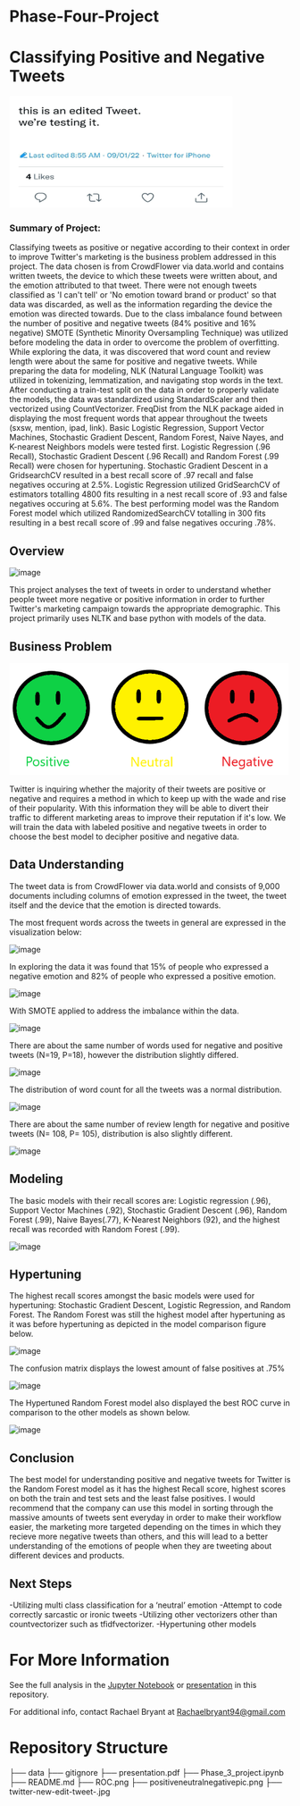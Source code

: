 # Phase-Four-Project

# Classifying Positive and Negative Tweets
<img src="twitter-new-edit-tweet-.jpg" width=400 height=200 />

### Summary of Project:
Classifying tweets as positive or negative according to their context in order to improve Twitter's marketing is the business problem addressed in this project. The data chosen is from CrowdFlower via data.world and contains written tweets, the device to which these tweets were written about, and the emotion attributed to that tweet. There were not enough tweets classified as 'I can't tell' or 'No emotion toward brand or product' so that data was discarded, as well as the information regarding the device the emotion was directed towards. Due to the class imbalance found between the number of positive and negative tweets (84% positive and 16% negative) SMOTE (Synthetic Minority Oversampling Technique) was utilized before modeling the data in order to overcome the problem of overfitting. While exploring the data, it was discovered that word count and review length were about the same for positive and negative tweets. While preparing the data for modeling, NLK (Natural Language Toolkit) was utilized in tokenizing, lemmatization, and navigating stop words in the text. After conducting a train-test split on the data in order to properly validate the models, the data was standardized using StandardScaler and then vectorized using CountVectorizer. FreqDist from the NLK package aided in displaying the most frequent words that appear throughout the tweets (sxsw, mention, ipad, link). Basic Logistic Regression, Support Vector Machines, Stochastic Gradient Descent, Random Forest, Naive Nayes, and K-nearest Neighbors models were tested first. Logistic Regression (.96 Recall), Stochastic Gradient Descent (.96 Recall) and Random Forest (.99 Recall) were chosen for hypertuning. Stochastic Gradient Descent in a GridsearchCV resulted in a best recall score of .97 recall and false negatives occuring at 2.5%. Logistic Regression utilized GridSearchCV of estimators totalling 4800 fits resulting in a nest recall score of .93 and false negatives occuring at 5.6%. The best performing model was the Random Forest model which utilized RandomizedSearchCV totalling in 300 fits resulting in a best recall score of .99 and false negatives occuring .78%.

## Overview
![image](https://user-images.githubusercontent.com/65221687/217709194-b63b9387-ae7a-4844-ac41-b88cb2796475.png)

This project analyses the text of tweets in order to understand whether people tweet more negative or positive information in order to further Twitter's marketing campaign towards the appropriate demographic. This project primarily uses NLTK and base python with models of the data.

## Business Problem
<img src="positiveneutralnegativepic.png" width=500 height=200 />


Twitter is inquiring whether the majority of their tweets are positive or negative and requires a method in which to keep up with the wade and rise of their popularity. With this information they will be able to divert their traffic to different marketing areas to improve their reputation if it's low. We will train the data with labeled positive and negative tweets in order to choose the best model to decipher positive and negative data.



## Data Understanding
The tweet data is from CrowdFlower via data.world and consists of 9,000 documents including columns of emotion expressed in the tweet, the tweet itself and the device that the emotion is directed towards.

The most frequent words across the tweets in general are expressed in the visualization below: 

![image](https://user-images.githubusercontent.com/65221687/217976622-e72599a8-69be-4eb4-8fa3-167f4a4898f9.png)


In exploring the data it was found that 15% of people who expressed a negative emotion and 82% of people who expressed a positive emotion. 

![image](https://user-images.githubusercontent.com/65221687/217976513-108d2963-e758-48b8-8f11-c7b1983971c5.png)


With SMOTE applied to address the imbalance within the data.

![image](https://user-images.githubusercontent.com/65221687/217976482-9eed101d-bc47-4b41-be68-18d5d575d6b9.png)


There are about the same number of words used for negative and positive tweets (N=19, P=18), however the distribution slightly differed.

![image](https://user-images.githubusercontent.com/65221687/217976546-a3074277-17a8-44ff-8708-f7a26b31110d.png)

The distribution of word count for all the tweets was a normal distribution.

![image](https://user-images.githubusercontent.com/65221687/218289601-8817b501-4cff-4e83-8ea1-1032caad24c1.png)


There are about the same number of review length for negative and positive tweets (N= 108, P= 105), distribution is also slightly different. 

![image](https://user-images.githubusercontent.com/65221687/218289577-c667b893-f09d-482e-9d85-8076e3f4adb0.png)



## Modeling
The basic models with their recall scores are: Logistic regression (.96),  Support Vector Machines (.92), Stochastic Gradient Descent (.96), Random Forest (.99), Naive Bayes(.77), K-Nearest Neighbors (92), and the highest recall was recorded with Random Forest (.99). 

![image](https://user-images.githubusercontent.com/65221687/218289691-9ec72aeb-9d4a-4af1-8a80-559bf7aecda2.png)

## Hypertuning

The highest recall scores amongst the basic models were used for hypertuning: Stochastic Gradient Descent, Logistic Regression, and Random Forest. The Random Forest was still the highest model after hypertuning as it was before hypertuning as depicted in the model comparison figure below. 

![image](https://user-images.githubusercontent.com/65221687/218289712-980ad0d9-7206-42da-8326-ffb5b16c55fd.png)

The confusion matrix displays the lowest amount of false positives at .75%

![image](https://user-images.githubusercontent.com/65221687/218289730-8cac2a76-0041-46b8-9583-8573db611970.png)


The Hypertuned Random Forest model also displayed the best ROC curve in comparison to the other models as shown below. 

![image](https://user-images.githubusercontent.com/65221687/218289750-322f4054-90bc-4cb2-a988-4ee0415eb389.png)


## Conclusion
The best model for understanding positive and negative tweets for Twitter is the Random Forest model as it has the highest Recall score, highest scores on both the train and test sets and the least false positives. I would recommend that the company can use this model in sorting through the massive amounts of tweets sent everyday in order to make their workflow easier, the marketing more targeted depending on the times in which they recieve more negative tweets than others, and this will lead to a better understanding of the emotions of people when they are tweeting about different devices and products.

## Next Steps
-Utilizing multi class classification for a ‘neutral’ emotion
-Attempt to code correctly sarcastic or ironic tweets
-Utilizing other vectorizers other than countvectorizer such as tfidfvectorizer.
-Hypertuning other models 


# For More Information
See the full analysis in the [Jupyter Notebook](https://github.com/rabrya0072/Phase-Four-Project/blob/main/Phase%20Four%20Project.ipynb) or [presentation](https://github.com/rabrya0072/Phase-Four-Project/blob/main/Phase%204%20presentation.pdf) in this repository.

For additional info, contact Rachael Bryant at Rachaelbryant94@gmail.com
# Repository Structure
├── data
├── gitignore
├── presentation.pdf
├── Phase_3_project.ipynb
├── README.md
├── ROC.png
├── positiveneutralnegativepic.png
├── twitter-new-edit-tweet-.jpg



